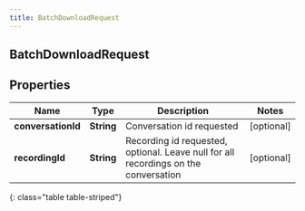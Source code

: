 ```yaml
---
title: BatchDownloadRequest
---
```

## BatchDownloadRequest


## Properties

| Name | Type | Description | Notes |
| ------------ | ------------- | ------------- | ------------- |
| **conversationId** | <!----><!---->**String**<!----> | Conversation id requested |  [optional] |
| **recordingId** | <!----><!---->**String**<!----> | Recording id requested, optional.  Leave null for all recordings on the conversation |  [optional] |
{: class="table table-striped"}



